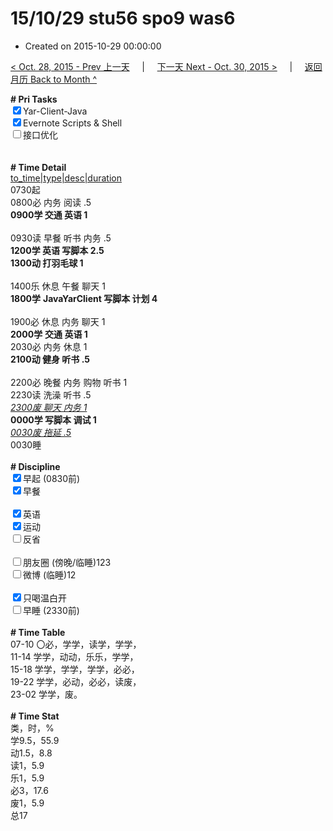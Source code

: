 # 15/10/29 stu56 spo9 was6

- Created on 2015-10-29 00:00:00

[< Oct. 28, 2015 - Prev 上一天](/lifelogs/2015/10/d28.md) &nbsp; &nbsp; | &nbsp; &nbsp; [下一天 Next - Oct. 30, 2015 >](/lifelogs/2015/10/d30.md) &nbsp; &nbsp; |  &nbsp; &nbsp; [返回月历 Back to Month ^](/lifelogs/2015/10/index.md)
<br/><div><b># Pri Tasks</b></div><div><input checked="true" type="checkbox"/>Yar-Client-Java</div><div><input checked="true" type="checkbox"/>Evernote Scripts &amp; Shell</div><div><input type="checkbox"/>接口优化</div><div><br/></div><div><br/></div><div><b># Time Detail</b></div><div><u>to_time|type|desc|duration</u></div><div>0730起</div><div>0800必 内务 阅读 .5</div><div><b>0900学 交通 英语 1</b></div><div><br/></div><div>0930读 早餐 听书 内务 .5</div><div><b>1200学 英语 写脚本 2.5</b></div><div><b>1300动 打羽毛球 1</b></div><div><br/></div><div>1400乐 休息 午餐 聊天 1</div><div><b>1800学</b> <b>Java</b><b>YarClient 写脚本 计划 4</b></div><div><br/></div><div>1900必 休息 内务 聊天 1</div><div><b>2000学</b> <b>交通 英语 1</b></div><div>2030必 内务 休息 1</div><div><b>2100动 健身 听书 .5</b></div><div><br/></div><div>2200必 晚餐 内务 购物 听书 1</div><div>2230读 洗澡 听书 .5</div><div><u><i>2300废 聊天 内务 1</i></u><br/></div><div><b>0000学 写脚本 调试 1</b></div><div><u><i>0030废 拖延 .5</i></u></div><div>0030睡</div><div><br/></div><div><b># Discipline</b></div><div><input checked="true" type="checkbox"/>早起 (0830前)</div><div><input checked="true" type="checkbox"/>早餐</div><div><br/></div><div><input checked="true" type="checkbox"/>英语</div><div><input checked="true" type="checkbox"/>运动</div><div><input type="checkbox"/>反省</div><div><br/></div><div><input type="checkbox"/>朋友圈 (傍晚/临睡)123</div><div><input type="checkbox"/>微博 (临睡)12</div><div><br/></div><div><input checked="true" type="checkbox"/>只喝温白开</div><div><input type="checkbox"/>早睡 (2330前)</div><div><br/></div><div><b># Time Table</b></div><div>07-10 〇必，学学，读学，学学，</div><div>11-14 学学，动动，乐乐，学学，</div><div>15-18 学学，学学，学学，必必，</div><div>19-22 学学，必动，必必，读废，</div><div>23-02 学学，废。</div><div><br/></div><div><b># Time Stat</b></div><div>类，时，%</div><div>学9.5，55.9</div><div>动1.5，8.8</div><div>读1，5.9</div><div>乐1，5.9</div><div>必3，17.6</div><div>废1，5.9</div><div>总17</div><div><br/></div><div><br/></div>
